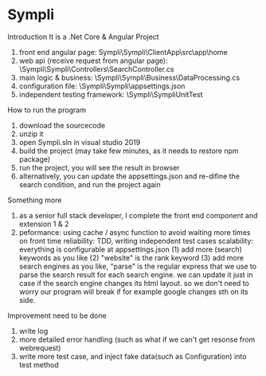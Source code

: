 # Sympli
 Introduction
 It is a .Net Core & Angular Project
 1. front end angular page: Sympli\Sympli\ClientApp\src\app\home
 2. web api (receive request from angular page): \Sympli\Sympli\Controllers\SearchController.cs
 3. main logic & business: \Sympli\Sympli\Business\DataProcessing.cs
 4. configuration file: \Sympli\Sympli\appsettings.json
 5. independent testing framework: \Sympli\SympliUnitTest
 
 
 How to run the program
 1. download the sourcecode
 2. unzip it
 3. open Sympli.sln in visual studio 2019
 4. build the project (may take few minutes, as it needs to restore npm package)
 5. run the project, you will see the result in browser
 6. alternatively, you can update the appsettings.json and re-difine the search condition, and run the project again
 
 
 Something more
 1. as a senior full stack developer, I complete the front end component and extension 1 & 2
 2. peformance: using cache / async function to avoid waiting more times on front time
    reliability: TDD, writing independent test cases
	scalability: everything is configurable at appsettings.json
	  (1) add more (search) keywords as you like
	  (2) "website" is the rank keyword
	  (3) add more search engines as you like, 
	      "parse" is the regular express that we use to parse the search result for each search engine.
		  we can update it just in case if the search engine changes its html layout.
		  so we don't need to worry our program will break if for example google changes sth on its side.
		

		
 Improvement need to be done
 1. write log
 2. more detailed error handling (such as what if we can't get resonse from webrequest)
 3. write more test case, and inject fake data(such as Configuration) into test method